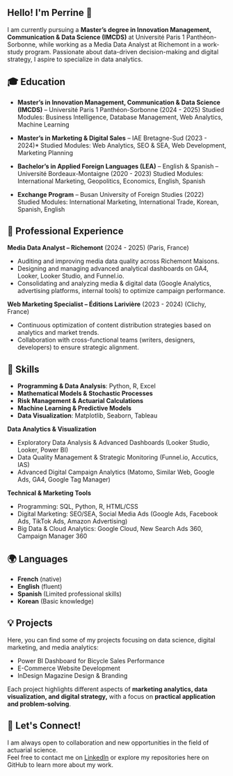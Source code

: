 ## Hello! I'm Perrine 👋
I am currently pursuing a **Master’s degree in Innovation Management, Communication & Data Science (IMCDS)** at Université Paris 1 Panthéon-Sorbonne, while working as a Media Data Analyst at Richemont in a work-study program. Passionate about data-driven decision-making and digital strategy, I aspire to specialize in data analytics.

## 🎓 Education

- **Master’s in Innovation Management, Communication & Data Science (IMCDS)** – Université Paris 1 Panthéon-Sorbonne (2024 - 2025)
Studied Modules: Business Intelligence, Database Management, Web Analytics, Machine Learning

- **Master’s in Marketing & Digital Sales** – IAE Bretagne-Sud (2023 - 2024)*
Studied Modules: Web Analytics, SEO & SEA, Web Development, Marketing Planning

- **Bachelor’s in Applied Foreign Languages (LEA)** – English & Spanish – Université Bordeaux-Montaigne (2020 - 2023)
Studied Modules: International Marketing, Geopolitics, Economics, English, Spanish

- **Exchange Program** – Busan University of Foreign Studies (2022)
Studied Modules: International Marketing, International Trade, Korean, Spanish, English

## 💼 Professional Experience

**Media Data Analyst – Richemont** (2024 - 2025) (Paris, France)
- Auditing and improving media data quality across Richemont Maisons.
- Designing and managing advanced analytical dashboards on GA4, Looker, Looker Studio, and Funnel.io.
- Consolidating and analyzing media & digital data (Google Analytics, advertising platforms, internal tools) to optimize campaign performance.

**Web Marketing Specialist – Éditions Larivière** (2023 - 2024) (Clichy, France)
- Continuous optimization of content distribution strategies based on analytics and market trends.
- Collaboration with cross-functional teams (writers, designers, developers) to ensure strategic alignment.

## 🔧 Skills

- **Programming & Data Analysis**: Python, R, Excel  
- **Mathematical Models & Stochastic Processes**  
- **Risk Management & Actuarial Calculations**  
- **Machine Learning & Predictive Models**  
- **Data Visualization**: Matplotlib, Seaborn, Tableau


**Data Analytics & Visualization**
- Exploratory Data Analysis & Advanced Dashboards (Looker Studio, Looker, Power BI)
- Data Quality Management & Strategic Monitoring (Funnel.io, Accutics, IAS)
- Advanced Digital Campaign Analytics (Matomo, Similar Web, Google Ads, GA4, Google Tag Manager)


**Technical & Marketing Tools**
- Programming: SQL, Python, R, HTML/CSS
- Digital Marketing: SEO/SEA, Social Media Ads (Google Ads, Facebook Ads, TikTok Ads, Amazon Advertising)
- Big Data & Cloud Analytics: Google Cloud, New Search Ads 360, Campaign Manager 360


## 🌍 Languages

- **French** (native)  
- **English** (fluent)
- **Spanish** (Limited professional skills)
- **Korean** (Basic knowledge)

## 💡 Projects

Here, you can find some of my projects focusing on data science, digital marketing, and media analytics:

- Power BI Dashboard for Bicycle Sales Performance
- E-Commerce Website Development
- InDesign Magazine Design & Branding

Each project highlights different aspects of **marketing analytics, data visualization, and digital strategy,** with a focus on **practical application and problem-solving**.

## 🤝 Let's Connect!

I am always open to collaboration and new opportunities in the field of actuarial science.  
Feel free to contact me on [LinkedIn](https://www.linkedin.com/in/perrine-m-57874616a/) or explore my repositories here on GitHub to learn more about my work.
